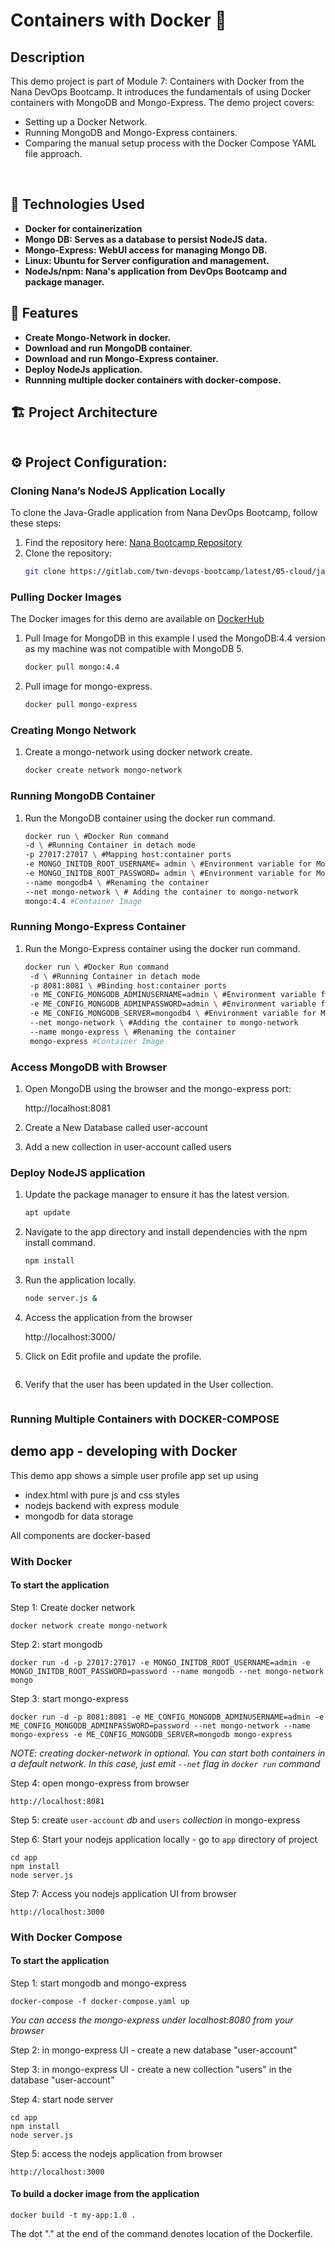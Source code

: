 # Containers with Docker 🐳

## Description

This demo project is part of Module 7: Containers with Docker from the Nana DevOps Bootcamp. It introduces the fundamentals of using Docker containers with MongoDB and Mongo-Express. The demo project covers:
- Setting up a Docker Network.
- Running MongoDB and Mongo-Express containers.
- Comparing the manual setup process with the Docker Compose YAML file approach. 

<br />


## 🚀 Technologies Used

- <b>Docker for containerization</b>
- <b>Mongo DB: Serves as a database to persist NodeJS data.</b>
- <b>Mongo-Express: WebUI access for managing Mongo DB.</b>
- <b>Linux: Ubuntu for Server configuration and management.</b>
- <b>NodeJs/npm: Nana's application from DevOps Bootcamp and package manager.</b>


## 🎯 Features

- <b>Create Mongo-Network in docker.</b>
- <b>Download and run MongoDB container.</b>
- <b>Download and run Mongo-Express container.</b>
- <b>Deploy NodeJs application.</b>
- <b>Runnning multiple docker containers with docker-compose.</b>

## 🏗 Project Architecture
<img src=""/>

## ⚙️ Project Configuration:
### Cloning Nana’s NodeJS Application Locally

To clone the Java-Gradle application from Nana DevOps Bootcamp, follow these steps:

1. Find the repository here: [Nana Bootcamp Repository]()
2. Clone the repository:
   ```bash
   git clone https://gitlab.com/twn-devops-bootcamp/latest/05-cloud/java-react-example

### Pulling Docker Images
The Docker images for this demo are available on [DockerHub](https://hub.docker.com/_/mongo)
1. Pull Image for MongoDB in this example I used the MongoDB:4.4 version as my machine was not compatible with MongoDB 5.

    ```bash
    docker pull mongo:4.4
    ```
2. Pull image for mongo-express.

    ```bash
    docker pull mongo-express
    ```
   
### Creating Mongo Network

1. Create a mongo-network using docker network create.
    ```bash
    docker create network mongo-network
    ```
### Running MongoDB Container
1. Run the MongoDB container using the docker run command.
   
   ```bash
   docker run \ #Docker Run command
   -d \ #Running Container in detach mode
   -p 27017:27017 \ #Mapping host:container ports
   -e MONGO_INITDB_ROOT_USERNAME= admin \ #Environment variable for MongoDB
   -e MONGO_INITDB_ROOT_PASSWORD= admin \ #Environment variable for MongoDB
   --name mongodb4 \ #Renaming the container
   --net mongo-network \ # Adding the container to mongo-network
   mongo:4.4 #Container Image
   
   ```
### Running Mongo-Express Container
1. Run the Mongo-Express container using the docker run command.

   ```bash
   docker run \ #Docker Run command
    -d \ #Running Container in detach mode
    -p 8081:8081 \ #Binding host:container ports
    -e ME_CONFIG_MONGODB_ADMINUSERNAME=admin \ #Environment variable for Mongo-Express
    -e ME_CONFIG_MONGODB_ADMINPASSWORD=admin \ #Environment variable for Mongo-Express
    -e ME_CONFIG_MONGODB_SERVER=mongodb4 \ #Environment variable for Mongo-Express
    --net mongo-network \ #Adding the container to mongo-network
    --name mongo-express \ #Renaming the container
    mongo-express #Container Image
   ```
### Access MongoDB with Browser
1. Open MongoDB using the browser and the mongo-express port:

   http://localhost:8081

2. Create a New Database called  user-account
   <img src=""/>
   
3. Add a new collection in user-account called users

### Deploy NodeJS application
1. Update the package manager to ensure it has the latest version.

    ```bash
   apt update
   ```

3. Navigate to the app directory and install dependencies with the npm install command.
   
   ```bash
   npm install
   ```
5. Run the application locally.

   ```bash
   node server.js &
   ```
6. Access the application from the browser

   http://localhost:3000/
   
8. Click on Edit profile and update the profile.

   <img src=""/>
   
10. Verify that the user has been updated in the User collection.

    <img src=""/>
    

### Running Multiple Containers with DOCKER-COMPOSE







## demo app - developing with Docker

This demo app shows a simple user profile app set up using 
- index.html with pure js and css styles
- nodejs backend with express module
- mongodb for data storage

All components are docker-based

### With Docker

#### To start the application

Step 1: Create docker network

    docker network create mongo-network 

Step 2: start mongodb 

    docker run -d -p 27017:27017 -e MONGO_INITDB_ROOT_USERNAME=admin -e MONGO_INITDB_ROOT_PASSWORD=password --name mongodb --net mongo-network mongo    

Step 3: start mongo-express
    
    docker run -d -p 8081:8081 -e ME_CONFIG_MONGODB_ADMINUSERNAME=admin -e ME_CONFIG_MONGODB_ADMINPASSWORD=password --net mongo-network --name mongo-express -e ME_CONFIG_MONGODB_SERVER=mongodb mongo-express   

_NOTE: creating docker-network in optional. You can start both containers in a default network. In this case, just emit `--net` flag in `docker run` command_

Step 4: open mongo-express from browser

    http://localhost:8081

Step 5: create `user-account` _db_ and `users` _collection_ in mongo-express

Step 6: Start your nodejs application locally - go to `app` directory of project 

    cd app
    npm install 
    node server.js
    
Step 7: Access you nodejs application UI from browser

    http://localhost:3000

### With Docker Compose

#### To start the application

Step 1: start mongodb and mongo-express

    docker-compose -f docker-compose.yaml up
    
_You can access the mongo-express under localhost:8080 from your browser_
    
Step 2: in mongo-express UI - create a new database "user-account"

Step 3: in mongo-express UI - create a new collection "users" in the database "user-account"       
    
Step 4: start node server 

    cd app
    npm install
    node server.js
    
Step 5: access the nodejs application from browser 

    http://localhost:3000

#### To build a docker image from the application

    docker build -t my-app:1.0 .       
    
The dot "." at the end of the command denotes location of the Dockerfile.

